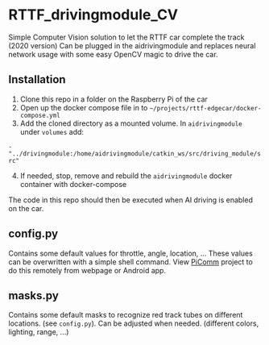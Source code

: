 # RTTF_drivingmodule_CV

Simple Computer Vision solution to let the RTTF car complete the track (2020 version)
Can be plugged in the aidrivingmodule and replaces neural network usage with some easy OpenCV magic to drive the car.

## Installation

1. Clone this repo in a folder on the Raspberry Pi of the car
2. Open up the docker compose file in to `~/projects/rttf-edgecar/docker-compose.yml`
3. Add the cloned directory as a mounted volume. In `aidrivingmodule` under `volumes` add:

  `- "../drivingmodule:/home/aidrivingmodule/catkin_ws/src/driving_module/src"`
  
4. If needed, stop, remove and rebuild the `aidrivingmodule` docker container with docker-compose

The code in this repo should then be executed when AI driving is enabled on the car.

## config.py

Contains some default values for throttle, angle, location, ... These values can be overwritten with a simple shell command. View [PiComm](https://github.com/SamVanderstraeten/PiComm) project to do this remotely from webpage or Android app.

## masks.py

Contains some default masks to recognize red track tubes on different locations. (see `config.py`).
Can be adjusted when needed. (different colors, lighting, range, ...)
